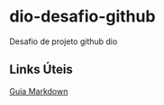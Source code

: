 # dio-desafio-github
Desafio de projeto github dio
## Links Úteis
[Guia Markdown](https://www.markdownguide.org/cheat-sheet/)
